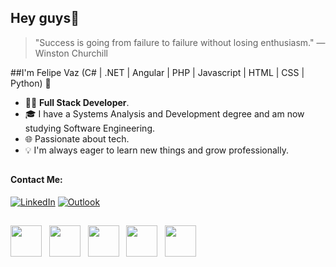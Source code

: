 ## Hey guys👋

> "Success is going from failure to failure without losing enthusiasm." — Winston Churchill

##I'm Felipe Vaz
(C# | .NET | Angular | PHP | Javascript | HTML | CSS | Python) 🚀
- 👨‍💻 **Full Stack Developer**.
- 🎓 I have a Systems Analysis and Development degree and am now studying Software Engineering.
- 🌐 Passionate about tech.
- 💡 I'm always eager to learn new things and grow professionally.

##

#### Contact Me:
[![LinkedIn](https://img.shields.io/badge/linkedin-%230077B5.svg?style=for-the-badge&logo=linkedin&logoColor=white&link=https://www.linkedin.com/in/felipevazcoelho/)](https://www.linkedin.com/in/felipevazcoelho/) [![Outlook](https://img.shields.io/badge/felipecoelho12@outlook.com.br-0078D4?style=for-the-badge&logo=microsoft-outlook&logoColor=white)](mailto:felipecoelho12@outlook.com.br)

##

<div style="display: inline" align="center">
<img width="50" height="50" src="https://cdn.jsdelivr.net/gh/devicons/devicon@latest/icons/csharp/csharp-original.svg" />&nbsp;&nbsp;
<img width="50" height="50" src="https://cdn.jsdelivr.net/gh/devicons/devicon@latest/icons/php/php-original.svg" />&nbsp;&nbsp;
<img width="50" height="50" src="https://cdn.jsdelivr.net/gh/devicons/devicon@latest/icons/azuresqldatabase/azuresqldatabase-original.svg" />&nbsp;&nbsp;
<img width="50" height="50" src="https://cdn.jsdelivr.net/gh/devicons/devicon@latest/icons/react/react-original-wordmark.svg" />&nbsp;&nbsp;
<img width="50" height="50" src="https://cdn.jsdelivr.net/gh/devicons/devicon@latest/icons/angular/angular-original.svg" />     
</div>     
          
